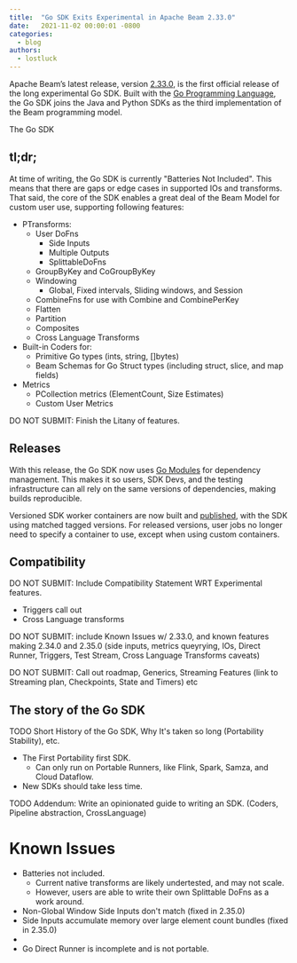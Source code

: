 ```yaml
---
title:  "Go SDK Exits Experimental in Apache Beam 2.33.0"
date:   2021-11-02 00:00:01 -0800
categories:
  - blog
authors:
  - lostluck
---
```

<!--
Licensed under the Apache License, Version 2.0 (the "License");
you may not use this file except in compliance with the License.
You may obtain a copy of the License at

http://www.apache.org/licenses/LICENSE-2.0

Unless required by applicable law or agreed to in writing, software
distributed under the License is distributed on an "AS IS" BASIS,
WITHOUT WARRANTIES OR CONDITIONS OF ANY KIND, either express or implied.
See the License for the specific language governing permissions and
limitations under the License.
-->

Apache Beam’s latest release, version [2.33.0](/get-started/downloads/), is the first official release of the long experimental Go SDK.
Built with the [Go Programming Language](https://golang.org/), the Go SDK joins the Java and Python SDKs as the third implementation of the Beam programming model.

<!--more-->

The Go SDK

## tl;dr;

At time of writing, the Go SDK is currently "Batteries Not Included".
This means that there are gaps or edge cases in supported IOs and transforms. 
That said, the core of the SDK enables a great deal of the Beam Model for
custom user use, supporting following features:

* PTransforms:
  * User DoFns
    * Side Inputs
    * Multiple Outputs
    * SplittableDoFns
  * GroupByKey and CoGroupByKey
  * Windowing
    * Global, Fixed intervals, Sliding windows, and Session
  * CombineFns for use with Combine and CombinePerKey
  * Flatten
  * Partition
  * Composites
  * Cross Language Transforms
* Built-in Coders for: 
  * Primitive Go types (ints, string, []bytes)
  * Beam Schemas for Go Struct types (including struct, slice, and map fields)
* Metrics
  * PCollection metrics (ElementCount, Size Estimates)
  * Custom User Metrics
  
DO NOT SUBMIT: Finish the Litany of features.

## Releases

With this release, the Go SDK now uses [Go Modules](https://golang.org/ref/mod) for dependency management.
This makes it so users, SDK Devs, and the testing infrastructure can all rely on the same versions of dependencies, making builds reproducible.

Versioned SDK worker containers are now built and [published](https://hub.docker.com/r/apache/beam_go_sdk/tags?page=1&ordering=last_updated), with the SDK using matched tagged versions.
For released versions, user jobs no longer need to specify a container to use, except when using custom containers.

## Compatibility


DO NOT SUBMIT: Include Compatibility Statement WRT Experimental features.
* Triggers call out
* Cross Language transforms

DO NOT SUBMIT: include Known Issues w/ 2.33.0, and known features making 2.34.0 and 2.35.0  (side inputs, metrics queyrying, IOs, Direct Runner, Triggers, Test Stream,  Cross Language Transforms caveats)


DO NOT SUBMIT: Call out roadmap, Generics, Streaming Features (link to Streaming plan, Checkpoints, State and Timers) etc


## The story of the Go SDK

TODO Short History of the Go SDK, Why It's taken so long (Portability Stability), etc.

* The First Portability first SDK.
    * Can only run on Portable Runners, like Flink, Spark, Samza, and Cloud Dataflow.
* New SDKs should take less time.

TODO Addendum: Write an opinionated guide to writing an SDK. (Coders, Pipeline abstraction, CrossLanguage)

# Known Issues

* Batteries not included.
    * Current native transforms are likely undertested, and may not scale.
    * However, users are able to write their own Splittable DoFns as a work around.
* Non-Global Window Side Inputs don't match (fixed in 2.35.0)
* Side Inputs accumulate memory over large element count bundles (fixed in 2.35.0)
* 
* Go Direct Runner is incomplete and is not portable.


